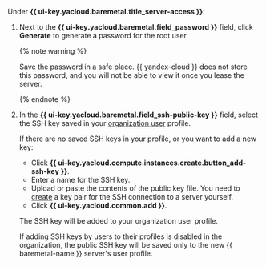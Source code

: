 Under **{{ ui-key.yacloud.baremetal.title_server-access }}**:

1. Next to the **{{ ui-key.yacloud.baremetal.field_password }}** field, click **Generate** to generate a password for the root user.  

    {% note warning %}

    Save the password in a safe place. {{ yandex-cloud }} does not store this password, and you will not be able to view it once you lease the server.

    {% endnote %}

1. In the **{{ ui-key.yacloud.baremetal.field_ssh-public-key }}** field, select the SSH key saved in your [organization user](../../organization/concepts/membership.md) profile.

    If there are no saved SSH keys in your profile, or you want to add a new key:
    * Click **{{ ui-key.yacloud.compute.instances.create.button_add-ssh-key }}**.
    * Enter a name for the SSH key.
    * Upload or paste the contents of the public key file. You need to [create](../../compute/operations/vm-connect/ssh.md#creating-ssh-keys) a key pair for the SSH connection to a server yourself.
    * Click **{{ ui-key.yacloud.common.add }}**.

    The SSH key will be added to your organization user profile.

    If adding SSH keys by users to their profiles is disabled in the organization, the public SSH key will be saved only to the new {{ baremetal-name }} server's user profile.